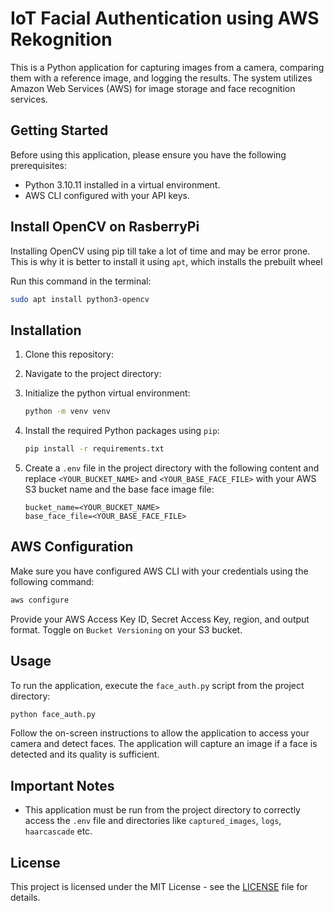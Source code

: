 # IoT Facial Authentication using AWS Rekognition

This is a Python application for capturing images from a camera, comparing them with a reference image, and logging the results. The system utilizes Amazon Web Services (AWS) for image storage and face recognition services.

## Getting Started

Before using this application, please ensure you have the following prerequisites:

- Python 3.10.11 installed in a virtual environment.
- AWS CLI configured with your API keys.

## Install OpenCV on RasberryPi

Installing OpenCV using pip till take a lot of time and may be error prone. This is why it is better to install it using `apt`, which installs the prebuilt wheel

Run this command in the terminal:
```bash
sudo apt install python3-opencv
```

## Installation

1. Clone this repository:

2. Navigate to the project directory:

3. Initialize the python virtual environment:
   ```bash
   python -m venv venv
   ```

4. Install the required Python packages using `pip`:
   ```bash
   pip install -r requirements.txt
   ```

5. Create a `.env` file in the project directory with the following content and replace `<YOUR_BUCKET_NAME>` and `<YOUR_BASE_FACE_FILE>` with your AWS S3 bucket name and the base face image file:

   ```
   bucket_name=<YOUR_BUCKET_NAME>
   base_face_file=<YOUR_BASE_FACE_FILE>
   ```

## AWS Configuration

Make sure you have configured AWS CLI with your credentials using the following command:

```bash
aws configure
```

Provide your AWS Access Key ID, Secret Access Key, region, and output format. Toggle on `Bucket Versioning` on your S3 bucket.

## Usage

To run the application, execute the `face_auth.py` script from the project directory:

```bash
python face_auth.py
```

Follow the on-screen instructions to allow the application to access your camera and detect faces. The application will capture an image if a face is detected and its quality is sufficient.

## Important Notes

- This application must be run from the project directory to correctly access the `.env` file and directories like `captured_images`, `logs`, `haarcascade` etc.

## License

This project is licensed under the MIT License - see the [LICENSE](LICENSE) file for details.
